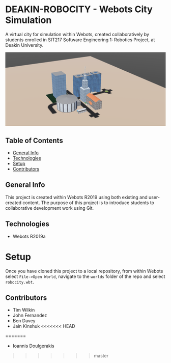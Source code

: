 # DEAKIN-ROBOCITY - Webots City Simulation

A virtual city for simulation within Webots, created collaboratively by students enrolled in SIT217 Software Engineering 1: Robotics Project, at Deakin University.

![Deakin Robocity](media/robocity_v0.4.png)

## Table of Contents
* [General Info](#general-info)
* [Technologies](#technologies)
* [Setup](#setup)
* [Contributors](#contributors)

## General Info
This project is created within Webots R2019 using both existing and user-created content. The purpose of this project is to introduce students to collaborative development work using Git.

## Technologies
* Webots R2019a

# Setup
Once you have cloned this project to a local repository, from within Webots select `File->Open World`, navigate to the `worlds` folder of the repo and select `robocity.wbt`.

## Contributors

*  Tim Wilkin
*  John Fernandez
*  Ben Davey
*  Jain Kinshuk
<<<<<<< HEAD

=======
*  Ioannis Doulgerakis
>>>>>>> master
